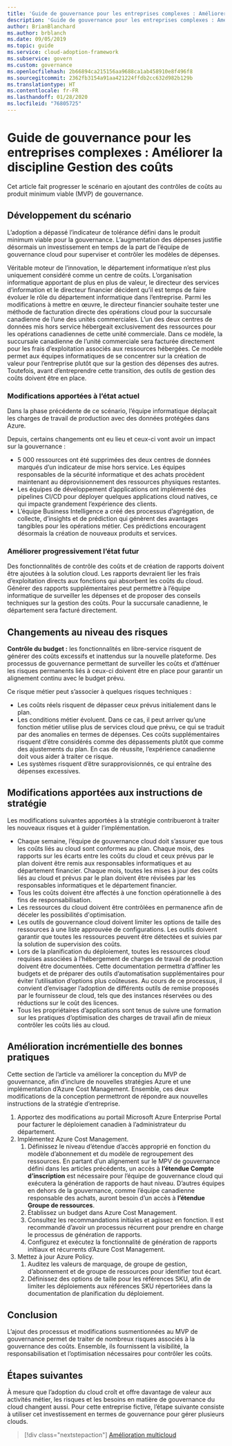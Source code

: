 ```yaml
---
title: 'Guide de gouvernance pour les entreprises complexes : Améliorer la discipline Gestion des coûts'
description: 'Guide de gouvernance pour les entreprises complexes : Améliorer la discipline Gestion des coûts'
author: BrianBlanchard
ms.author: brblanch
ms.date: 09/05/2019
ms.topic: guide
ms.service: cloud-adoption-framework
ms.subservice: govern
ms.custom: governance
ms.openlocfilehash: 2b66894ca215156aa9688ca1ab458910e8f496f8
ms.sourcegitcommit: 2362fb3154a91aa421224ffdb2cc632d982b129b
ms.translationtype: HT
ms.contentlocale: fr-FR
ms.lasthandoff: 01/28/2020
ms.locfileid: "76805725"
---
```

# <a name="governance-guide-for-complex-enterprises-improve-the-cost-management-discipline"></a>Guide de gouvernance pour les entreprises complexes : Améliorer la discipline Gestion des coûts

Cet article fait progresser le scénario en ajoutant des contrôles de coûts au produit minimum viable (MVP) de gouvernance.

## <a name="advancing-the-narrative"></a>Développement du scénario

L’adoption a dépassé l’indicateur de tolérance défini dans le produit minimum viable pour la gouvernance. L’augmentation des dépenses justifie désormais un investissement en temps de la part de l’équipe de gouvernance cloud pour superviser et contrôler les modèles de dépenses.

Véritable moteur de l’innovation, le département informatique n’est plus uniquement considéré comme un centre de coûts. L’organisation informatique apportant de plus en plus de valeur, le directeur des services d’information et le directeur financier décident qu’il est temps de faire évoluer le rôle du département informatique dans l’entreprise. Parmi les modifications à mettre en œuvre, le directeur financier souhaite tester une méthode de facturation directe des opérations cloud pour la succursale canadienne de l’une des unités commerciales. L’un des deux centres de données mis hors service hébergeait exclusivement des ressources pour les opérations canadiennes de cette unité commerciale. Dans ce modèle, la succursale canadienne de l’unité commerciale sera facturée directement pour les frais d’exploitation associés aux ressources hébergées. Ce modèle permet aux équipes informatiques de se concentrer sur la création de valeur pour l’entreprise plutôt que sur la gestion des dépenses des autres. Toutefois, avant d’entreprendre cette transition, des outils de gestion des coûts doivent être en place.

### <a name="changes-in-the-current-state"></a>Modifications apportées à l’état actuel

Dans la phase précédente de ce scénario, l’équipe informatique déplaçait les charges de travail de production avec des données protégées dans Azure.

Depuis, certains changements ont eu lieu et ceux-ci vont avoir un impact sur la gouvernance :

- 5 000 ressources ont été supprimées des deux centres de données marqués d’un indicateur de mise hors service. Les équipes responsables de la sécurité informatique et des achats procèdent maintenant au déprovisionnement des ressources physiques restantes.
- Les équipes de développement d’applications ont implémenté des pipelines CI/CD pour déployer quelques applications cloud natives, ce qui impacte grandement l’expérience des clients.
- L’équipe Business Intelligence a créé des processus d’agrégation, de collecte, d’insights et de prédiction qui génèrent des avantages tangibles pour les opérations métier. Ces prédictions encouragent désormais la création de nouveaux produits et services.

### <a name="incrementally-improve-the-future-state"></a>Améliorer progressivement l’état futur

Des fonctionnalités de contrôle des coûts et de création de rapports doivent être ajoutées à la solution cloud. Les rapports devraient lier les frais d’exploitation directs aux fonctions qui absorbent les coûts du cloud. Générer des rapports supplémentaires peut permettre à l’équipe informatique de surveiller les dépenses et de proposer des conseils techniques sur la gestion des coûts. Pour la succursale canadienne, le département sera facturé directement.

## <a name="changes-in-risk"></a>Changements au niveau des risques

**Contrôle du budget :** les fonctionnalités en libre-service risquent de générer des coûts excessifs et inattendus sur la nouvelle plateforme. Des processus de gouvernance permettant de surveiller les coûts et d’atténuer les risques permanents liés à ceux-ci doivent être en place pour garantir un alignement continu avec le budget prévu.

Ce risque métier peut s’associer à quelques risques techniques :

- Les coûts réels risquent de dépasser ceux prévus initialement dans le plan.
- Les conditions métier évoluent. Dans ce cas, il peut arriver qu’une fonction métier utilise plus de services cloud que prévu, ce qui se traduit par des anomalies en termes de dépenses. Ces coûts supplémentaires risquent d’être considérés comme des dépassements plutôt que comme des ajustements du plan. En cas de réussite, l’expérience canadienne doit vous aider à traiter ce risque.
- Les systèmes risquent d’être surapprovisionnés, ce qui entraîne des dépenses excessives.

## <a name="changes-to-the-policy-statements"></a>Modifications apportées aux instructions de stratégie

Les modifications suivantes apportées à la stratégie contribueront à traiter les nouveaux risques et à guider l’implémentation.

- Chaque semaine, l’équipe de gouvernance cloud doit s’assurer que tous les coûts liés au cloud sont conformes au plan. Chaque mois, des rapports sur les écarts entre les coûts du cloud et ceux prévus par le plan doivent être remis aux responsables informatiques et au département financier. Chaque mois, toutes les mises à jour des coûts liés au cloud et prévus par le plan doivent être révisées par les responsables informatiques et le département financier.
- Tous les coûts doivent être affectés à une fonction opérationnelle à des fins de responsabilisation.
- Les ressources du cloud doivent être contrôlées en permanence afin de déceler les possibilités d'optimisation.
- Les outils de gouvernance cloud doivent limiter les options de taille des ressources à une liste approuvée de configurations. Les outils doivent garantir que toutes les ressources peuvent être détectées et suivies par la solution de supervision des coûts.
- Lors de la planification du déploiement, toutes les ressources cloud requises associées à l’hébergement de charges de travail de production doivent être documentées. Cette documentation permettra d’affiner les budgets et de préparer des outils d’automatisation supplémentaires pour éviter l’utilisation d’options plus coûteuses. Au cours de ce processus, il convient d’envisager l’adoption de différents outils de remise proposés par le fournisseur de cloud, tels que des instances réservées ou des réductions sur le coût des licences.
- Tous les propriétaires d’applications sont tenus de suivre une formation sur les pratiques d’optimisation des charges de travail afin de mieux contrôler les coûts liés au cloud.

## <a name="incremental-improvement-of-the-best-practices"></a>Amélioration incrémentielle des bonnes pratiques

Cette section de l’article va améliorer la conception du MVP de gouvernance, afin d’inclure de nouvelles stratégies Azure et une implémentation d’Azure Cost Management. Ensemble, ces deux modifications de la conception permettront de répondre aux nouvelles instructions de la stratégie d’entreprise.

1. Apportez des modifications au portail Microsoft Azure Enterprise Portal pour facturer le déploiement canadien à l’administrateur du département.
2. Implémentez Azure Cost Management.
    1. Définissez le niveau d’étendue d’accès approprié en fonction du modèle d’abonnement et du modèle de regroupement des ressources. En partant d’un alignement sur le MPV de gouvernance défini dans les articles précédents, un accès à **l’étendue Compte d’inscription** est nécessaire pour l’équipe de gouvernance cloud qui exécutera la génération de rapports de haut niveau. D’autres équipes en dehors de la gouvernance, comme l’équipe canadienne responsable des achats, auront besoin d’un accès à **l’étendue Groupe de ressources**.
    2. Établissez un budget dans Azure Cost Management.
    3. Consultez les recommandations initiales et agissez en fonction. Il est recommandé d’avoir un processus récurrent pour prendre en charge le processus de génération de rapports.
    4. Configurez et exécutez la fonctionnalité de génération de rapports initiaux et récurrents d’Azure Cost Management.
3. Mettez à jour Azure Policy.
    1. Auditez les valeurs de marquage, de groupe de gestion, d’abonnement et de groupe de ressources pour identifier tout écart.
    2. Définissez des options de taille pour les références SKU, afin de limiter les déploiements aux références SKU répertoriées dans la documentation de planification du déploiement.

## <a name="conclusion"></a>Conclusion

L’ajout des processus et modifications susmentionnées au MVP de gouvernance permet de traiter de nombreux risques associés à la gouvernance des coûts. Ensemble, ils fournissent la visibilité, la responsabilisation et l’optimisation nécessaires pour contrôler les coûts.

## <a name="next-steps"></a>Étapes suivantes

À mesure que l’adoption du cloud croît et offre davantage de valeur aux activités métier, les risques et les besoins en matière de gouvernance du cloud changent aussi. Pour cette entreprise fictive, l’étape suivante consiste à utiliser cet investissement en termes de gouvernance pour gérer plusieurs clouds.

> [!div class="nextstepaction"]
> [Amélioration multicloud](./multicloud-improvement.md)
